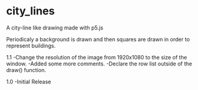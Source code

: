 # city_lines
A city-line like drawing made with p5.js

Periodicaly a background is drawn and then squares are drawn in order to represent buildings.


1.1
-Change the resolution of the image from 1920x1080 to the size of the window.
-Added some more comments.
-Declare the row list outside of the draw() function.

1.0
-Initial Release
